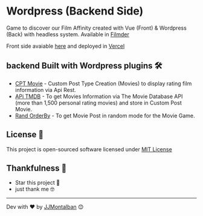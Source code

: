 # Wordpress (Backend Side)

Game to discover our Film Affinity created with Vue (Front) & Wordpress (Back)  with headless system. Available in [Filmder](https://filmder.jjmontalban.com)

Front side avaiable [here](https://github.com/jjmontalban/filmder-front) and deployed in [Vercel](https://vercel.com/)



## backend Built with Wordpress plugins 🛠️

  - [CPT Movie](https://github.com/jjmontalban/filmder-back/tree/master/wordpress/wp-content/plugins/cpt-movie) - Custom Post Type Creation (Movies) to display rating film information via Api Rest.
  - [APi TMDB](https://github.com/jjmontalban/filmder-back/blob/master/wordpress/wp-content/plugins/api-tmdb/api-tmdb.php) - To get Movies Information via The Movie Database API (more than 1,500 personal rating movies) and store in Custom Post Movie.
  - [Rand OrderBy](https://github.com/jjmontalban/filmder-back/blob/master/wordpress/wp-content/plugins/post-list-randomize/add_rand_orderby_restapi_post.php) - To get Movie Post in random mode for the Movie Game.



## License 📄

This project is open-sourced software licensed under [MIT License](https://opensource.org/licenses/MIT)


## Thankfulness 🎁

* Star this project 📢 
* just thank me 🤓

---
Dev with ❤️ by [JJMontalban](https://jjmontalban.github.io) 😊
